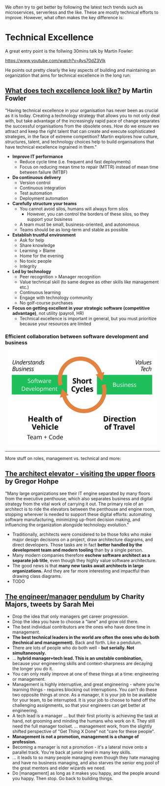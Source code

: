 We often try to get better by following the latest tech trends such as microservices, serverless and the like.
These are mostly technical efforts to improve.
However, what often makes the key difference is:

# Technical Excellence

A great entry point is the follwing 30mins talk by Martin Fowler:

https://www.youtube.com/watch?v=Avs70dZ3Vlk

He points out pretty clearly the key aspects of building and maintaining an organization that aims for technical excellence in the long run:

## [What does tech excellence look like?](https://www.youtube.com/watch?v=Avs70dZ3Vlk) by Martin Fowler
"Having technical excellence in your organisation has never been as crucial as it is today. Creating a technology strategy that allows you to not only deal with, but take advantage of the increasingly rapid pace of change separates the successful organisations from the obsolete ones.
How do we ensure we attract and keep the right talent that can create and execute sophisticated strategies, in the face of extreme competition?
Martin explores how culture, structures, talent, and technology choices help to build organisations that have technical excellence ingrained in them."
* **Improve IT performance**
  * Reduce cycle time (i.e. frequent and fast deployments)
  * Focus on reducing mean time to repair (MTTR) instead of mean time between failure (MTBF)
* **Do continuous delivery**
  * Version control
  * Continuous integration
  * Test automation
  * Deployment automation
* **Carefully structure your teams**
  * You cannot avoid silos, humans will always form silos
    * However, you can control the borders of these silos, so they support your business
  * A team must be small, business-oriented, and autonomous
  * Teams should be as long-term and stable as possible
* **Establish trustful environment**
  * Ask for help
  * Share knowledge
  * Learning > Blame
  * Home for the evening
  * No toxic people
  * Integrity
* **Led by technology**
  * Peer recognition > Manager recognition
  * Value technical skill (to same degree as other skills like management etc.)
  * Continuous learning
  * Engage with technology community
  * No golf-course purchases
* **Focus on getting excellent in your strategic software (competitive advantage)**, not utility (payroll, HR)
  * Technical excellence is important in general, but you must prioritize because your resources are limited

### Efficient collaboration between software development and business

![Efficient collaboration between software development and business by Martin Fowler](business-tech-excellence-by-martinfowler.png)

----

More stuff on roles, management vs. technical and more:

## [The architect elevator - visiting the upper floors](https://martinfowler.com/articles/architect-elevator.html) by Gregor Hohpe
"Many large organizations see their IT engine separated by many floors from the executive penthouse, which also separates business and digital strategy from the vital work of carrying it out.
The primary role of an architect is to ride the elevators between the penthouse and engine room, stopping wherever is needed to support these digital efforts: automating software manufacturing, minimizing up-front decision making, and influencing the organization alongside technology evolution."
* Traditionally, architects were considered to be those folks who make major design decisions on a project, draw architecture diagrams, and direct developers. Those tasks are in fact **better handled by the development team and modern tooling** than by a single person.
* Many modern companies therefore **eschew software architect as a separate job title**, even though they highly value software architecture.
* The good news is that **many new tasks await architects in large organizations.** And they are far more interesting and impactful than drawing class diagrams.
* TODO

## [The engineer/manager pendulum](https://charity.wtf/2017/05/11/the-engineer-manager-pendulum/) by Charity Majors, tweets by Sarah Mei
* Drop the idea that only managers get career progression.
* Drop the idea you have to choose a "lane" and grow old there.
* The best individual contributors are the ones who have done time in management.
* **The best technical leaders in the world are often the ones who do both (technical and management).** Back and forth. Like a pendulum.
* There are lots of people who do both well - **but serially. Not simultaneously.**
* ... **hybrid manager+tech lead. This is an unstable combination,** because your engineering skills and context-sharpness are decaying the longer you do it.
* You can only really improve at one of these things at a time: engineering or management.
* Management is highly interruptive, and great engineering - where you're learning things - requires blocking out interruptions. You can't do these two opposite things at once. As a manager, it is your job to be available for your team, to be interrupted. It is your job to choose to hand off the challenging assignments, so that your engineers can get better at engineering.
* A tech lead is a manager ... but their first priority is achieving the task at hand, not grooming and minding the humans who work on it. They still need the full manager toolset. ... management work, from the slightly shifted perspective of "Get Thing X Done" not "care for these people".
* **Management is not a promotion, management is a change of profession.**
* Becoming a manager is not a promotion - it's a lateral move onto a parallel track. You're back at junior level in many key skills.
* ... it leads to so many people managing even though they hate managing and have no business managing, and also starves the senior eng pool of the great mentors and elder wizards we need.
* Do [management] as long as it makes you happy, and the people around you happy. Then stop. Go back to building things.
